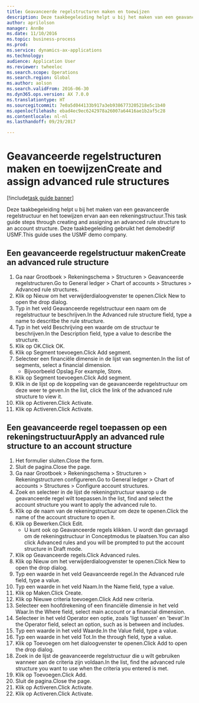 ```yaml
--- 
title: Geavanceerde regelstructuren maken en toewijzen
description: Deze taakbegeleiding helpt u bij het maken van een geavanceerde regelstructuur en het toewijzen ervan aan een rekeningstructuur.
author: aprilolson
manager: AnnBe
ms.date: 11/10/2016
ms.topic: business-process
ms.prod: 
ms.service: dynamics-ax-applications
ms.technology: 
audience: Application User
ms.reviewer: twheeloc
ms.search.scope: Operations
ms.search.region: Global
ms.author: aolson
ms.search.validFrom: 2016-06-30
ms.dyn365.ops.version: AX 7.0.0
ms.translationtype: HT
ms.sourcegitcommit: 7e0a5d044133b917a3eb9386773205218e5c1b40
ms.openlocfilehash: ebad4ec9ec6242978a26007a64416ae1b2af5c28
ms.contentlocale: nl-nl
ms.lasthandoff: 09/29/2017

---
```

# <a name="create-and-assign-advanced-rule-structures"></a><span data-ttu-id="b1c3f-103">Geavanceerde regelstructuren maken en toewijzen</span><span class="sxs-lookup"><span data-stu-id="b1c3f-103">Create and assign advanced rule structures</span></span>

[!include[task guide banner](../../includes/task-guide-banner.md)]

<span data-ttu-id="b1c3f-104">Deze taakbegeleiding helpt u bij het maken van een geavanceerde regelstructuur en het toewijzen ervan aan een rekeningstructuur.</span><span class="sxs-lookup"><span data-stu-id="b1c3f-104">This task guide steps through creating and assigning an advanced rule structure to an account structure.</span></span> <span data-ttu-id="b1c3f-105">Deze taakbegeleiding gebruikt het demobedrijf USMF.</span><span class="sxs-lookup"><span data-stu-id="b1c3f-105">This guide uses the USMF demo company.</span></span>


## <a name="create-an-advanced-rule-structure"></a><span data-ttu-id="b1c3f-106">Een geavanceerde regelstructuur maken</span><span class="sxs-lookup"><span data-stu-id="b1c3f-106">Create an advanced rule structure</span></span>
1. <span data-ttu-id="b1c3f-107">Ga naar Grootboek > Rekeningschema > Structuren > Geavanceerde regelstructuren.</span><span class="sxs-lookup"><span data-stu-id="b1c3f-107">Go to General ledger > Chart of accounts > Structures > Advanced rule structures.</span></span>
2. <span data-ttu-id="b1c3f-108">Klik op Nieuw om het verwijderdialoogvenster te openen.</span><span class="sxs-lookup"><span data-stu-id="b1c3f-108">Click New to open the drop dialog.</span></span>
3. <span data-ttu-id="b1c3f-109">Typ in het veld Geavanceerde regelstructuur een naam om de regelstructuur te beschrijven.</span><span class="sxs-lookup"><span data-stu-id="b1c3f-109">In the Advanced rule structure field, type a name to descritbe the rule structure.</span></span>
4. <span data-ttu-id="b1c3f-110">Typ in het veld Beschrijving een waarde om de structuur te beschrijven.</span><span class="sxs-lookup"><span data-stu-id="b1c3f-110">In the Description field, type a value to describe the structure.</span></span>
5. <span data-ttu-id="b1c3f-111">Klik op OK.</span><span class="sxs-lookup"><span data-stu-id="b1c3f-111">Click OK.</span></span>
6. <span data-ttu-id="b1c3f-112">Klik op Segment toevoegen.</span><span class="sxs-lookup"><span data-stu-id="b1c3f-112">Click Add segment.</span></span>
7. <span data-ttu-id="b1c3f-113">Selecteer een financiële dimensie in de lijst van segmenten.</span><span class="sxs-lookup"><span data-stu-id="b1c3f-113">In the list of segments, select a financial dimension.</span></span>
    * <span data-ttu-id="b1c3f-114">Bijvoorbeeld Opslag.</span><span class="sxs-lookup"><span data-stu-id="b1c3f-114">For example, Store.</span></span>  
8. <span data-ttu-id="b1c3f-115">Klik op Segment toevoegen.</span><span class="sxs-lookup"><span data-stu-id="b1c3f-115">Click Add segment.</span></span>
9. <span data-ttu-id="b1c3f-116">Klik in de lijst op de koppeling van de geavanceerde regelstructuur om deze weer te geven.</span><span class="sxs-lookup"><span data-stu-id="b1c3f-116">In the list, click the link of the advanced rule structure to view it.</span></span>
10. <span data-ttu-id="b1c3f-117">Klik op Activeren.</span><span class="sxs-lookup"><span data-stu-id="b1c3f-117">Click Activate.</span></span>
11. <span data-ttu-id="b1c3f-118">Klik op Activeren.</span><span class="sxs-lookup"><span data-stu-id="b1c3f-118">Click Activate.</span></span>

## <a name="apply-an-advanced-rule-structure-to-an-account-structure"></a><span data-ttu-id="b1c3f-119">Een geavanceerde regel toepassen op een rekeningstructuur</span><span class="sxs-lookup"><span data-stu-id="b1c3f-119">Apply an advanced rule structure to an account structure</span></span>
1. <span data-ttu-id="b1c3f-120">Het formulier sluiten.</span><span class="sxs-lookup"><span data-stu-id="b1c3f-120">Close the form.</span></span>
2. <span data-ttu-id="b1c3f-121">Sluit de pagina.</span><span class="sxs-lookup"><span data-stu-id="b1c3f-121">Close the page.</span></span>
3. <span data-ttu-id="b1c3f-122">Ga naar Grootboek > Rekeningschema > Structuren > Rekeningstructuren configureren.</span><span class="sxs-lookup"><span data-stu-id="b1c3f-122">Go to General ledger > Chart of accounts > Structures > Configure account structures.</span></span>
4. <span data-ttu-id="b1c3f-123">Zoek en selecteer in de lijst de rekeningstructuur waarop u de geavanceerde regel wilt toepassen.</span><span class="sxs-lookup"><span data-stu-id="b1c3f-123">In the list, find and select the account structure you want to apply the advanced rule to.</span></span>
5. <span data-ttu-id="b1c3f-124">Klik op de naam van de rekeningstructuur om deze te openen.</span><span class="sxs-lookup"><span data-stu-id="b1c3f-124">Click the name of the account structure to open it.</span></span>
6. <span data-ttu-id="b1c3f-125">Klik op Bewerken.</span><span class="sxs-lookup"><span data-stu-id="b1c3f-125">Click Edit.</span></span>
    * <span data-ttu-id="b1c3f-126">U kunt ook op Geavanceerde regels klikken. U wordt dan gevraagd om de rekeningstructuur in Conceptmodus te plaatsen.</span><span class="sxs-lookup"><span data-stu-id="b1c3f-126">You can also click Advanced rules and you will be prompted to put the account structure in Draft mode.</span></span>  
7. <span data-ttu-id="b1c3f-127">Klik op Geavanceerde regels.</span><span class="sxs-lookup"><span data-stu-id="b1c3f-127">Click Advanced rules.</span></span>
8. <span data-ttu-id="b1c3f-128">Klik op Nieuw om het verwijderdialoogvenster te openen.</span><span class="sxs-lookup"><span data-stu-id="b1c3f-128">Click New to open the drop dialog.</span></span>
9. <span data-ttu-id="b1c3f-129">Typ een waarde in het veld Geavanceerde regel.</span><span class="sxs-lookup"><span data-stu-id="b1c3f-129">In the Advanced rule field, type a value.</span></span>
10. <span data-ttu-id="b1c3f-130">Typ een waarde in het veld Naam.</span><span class="sxs-lookup"><span data-stu-id="b1c3f-130">In the Name field, type a value.</span></span>
11. <span data-ttu-id="b1c3f-131">Klik op Maken.</span><span class="sxs-lookup"><span data-stu-id="b1c3f-131">Click Create.</span></span>
12. <span data-ttu-id="b1c3f-132">Klik op Nieuwe criteria toevoegen.</span><span class="sxs-lookup"><span data-stu-id="b1c3f-132">Click Add new criteria.</span></span>
13. <span data-ttu-id="b1c3f-133">Selecteer een hoofdrekening of een financiële dimensie in het veld Waar.</span><span class="sxs-lookup"><span data-stu-id="b1c3f-133">In the Where field, select main account or a financial dimension.</span></span>
14. <span data-ttu-id="b1c3f-134">Selecteer in het veld Operator een optie, zoals 'ligt tussen' en 'bevat'.</span><span class="sxs-lookup"><span data-stu-id="b1c3f-134">In the Operator field, select an option, such as is between and includes.</span></span>
15. <span data-ttu-id="b1c3f-135">Typ een waarde in het veld Waarde.</span><span class="sxs-lookup"><span data-stu-id="b1c3f-135">In the Value field, type a value.</span></span>
16. <span data-ttu-id="b1c3f-136">Typ een waarde in het veld Tot.</span><span class="sxs-lookup"><span data-stu-id="b1c3f-136">In the through field, type a value.</span></span>
17. <span data-ttu-id="b1c3f-137">Klik op Toevoegen om het dialoogvenster te openen.</span><span class="sxs-lookup"><span data-stu-id="b1c3f-137">Click Add to open the drop dialog.</span></span>
18. <span data-ttu-id="b1c3f-138">Zoek in de lijst de geavanceerde regelstructuur die u wilt gebruiken wanneer aan de criteria zijn voldaan.</span><span class="sxs-lookup"><span data-stu-id="b1c3f-138">In the list, find the advanced rule structure you want to use when the criteria you entered is met.</span></span>
19. <span data-ttu-id="b1c3f-139">Klik op Toevoegen.</span><span class="sxs-lookup"><span data-stu-id="b1c3f-139">Click Add.</span></span>
20. <span data-ttu-id="b1c3f-140">Sluit de pagina.</span><span class="sxs-lookup"><span data-stu-id="b1c3f-140">Close the page.</span></span>
21. <span data-ttu-id="b1c3f-141">Klik op Activeren.</span><span class="sxs-lookup"><span data-stu-id="b1c3f-141">Click Activate.</span></span>
22. <span data-ttu-id="b1c3f-142">Klik op Activeren.</span><span class="sxs-lookup"><span data-stu-id="b1c3f-142">Click Activate.</span></span>


